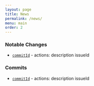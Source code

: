 ```yaml
---
layout: page
title: News
permalink: /news/
menu: main
order: 2
---
```


### Notable Changes

- [`commitId`]() - actions: description issueId

### Commits

- [`commitId`]() - actions: description issueId
